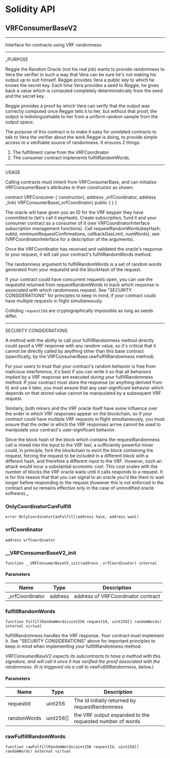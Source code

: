 # Solidity API

## VRFConsumerBaseV2

***************************************************************************
Interface for contracts using VRF randomness
*****************************************************************************

_PURPOSE

Reggie the Random Oracle (not his real job) wants to provide randomness
to Vera the verifier in such a way that Vera can be sure he's not
making his output up to suit himself. Reggie provides Vera a public key
to which he knows the secret key. Each time Vera provides a seed to
Reggie, he gives back a value which is computed completely
deterministically from the seed and the secret key.

Reggie provides a proof by which Vera can verify that the output was
correctly computed once Reggie tells it to her, but without that proof,
the output is indistinguishable to her from a uniform random sample
from the output space.

The purpose of this contract is to make it easy for unrelated contracts
to talk to Vera the verifier about the work Reggie is doing, to provide
simple access to a verifiable source of randomness. It ensures 2 things:
1. The fulfillment came from the VRFCoordinator
2. The consumer contract implements fulfillRandomWords.
*****************************************************************************
USAGE

Calling contracts must inherit from VRFConsumerBase, and can
initialize VRFConsumerBase's attributes in their constructor as
shown:

  contract VRFConsumer {
    constructor(<other arguments>, address _vrfCoordinator, address _link)
      VRFConsumerBase(_vrfCoordinator) public {
        <initialization with other arguments goes here>
      }
  }

The oracle will have given you an ID for the VRF keypair they have
committed to (let's call it keyHash). Create subscription, fund it
and your consumer contract as a consumer of it (see VRFCoordinatorInterface
subscription management functions).
Call requestRandomWords(keyHash, subId, minimumRequestConfirmations,
callbackGasLimit, numWords),
see (VRFCoordinatorInterface for a description of the arguments).

Once the VRFCoordinator has received and validated the oracle's response
to your request, it will call your contract's fulfillRandomWords method.

The randomness argument to fulfillRandomWords is a set of random words
generated from your requestId and the blockHash of the request.

If your contract could have concurrent requests open, you can use the
requestId returned from requestRandomWords to track which response is associated
with which randomness request.
See "SECURITY CONSIDERATIONS" for principles to keep in mind,
if your contract could have multiple requests in flight simultaneously.

Colliding `requestId`s are cryptographically impossible as long as seeds
differ.

*****************************************************************************
SECURITY CONSIDERATIONS

A method with the ability to call your fulfillRandomness method directly
could spoof a VRF response with any random value, so it's critical that
it cannot be directly called by anything other than this base contract
(specifically, by the VRFConsumerBase.rawFulfillRandomness method).

For your users to trust that your contract's random behavior is free
from malicious interference, it's best if you can write it so that all
behaviors implied by a VRF response are executed *during* your
fulfillRandomness method. If your contract must store the response (or
anything derived from it) and use it later, you must ensure that any
user-significant behavior which depends on that stored value cannot be
manipulated by a subsequent VRF request.

Similarly, both miners and the VRF oracle itself have some influence
over the order in which VRF responses appear on the blockchain, so if
your contract could have multiple VRF requests in flight simultaneously,
you must ensure that the order in which the VRF responses arrive cannot
be used to manipulate your contract's user-significant behavior.

Since the block hash of the block which contains the requestRandomness
call is mixed into the input to the VRF *last*, a sufficiently powerful
miner could, in principle, fork the blockchain to evict the block
containing the request, forcing the request to be included in a
different block with a different hash, and therefore a different input
to the VRF. However, such an attack would incur a substantial economic
cost. This cost scales with the number of blocks the VRF oracle waits
until it calls responds to a request. It is for this reason that
that you can signal to an oracle you'd like them to wait longer before
responding to the request (however this is not enforced in the contract
and so remains effective only in the case of unmodified oracle software)._

### OnlyCoordinatorCanFulfill

```solidity
error OnlyCoordinatorCanFulfill(address have, address want)
```

### vrfCoordinator

```solidity
address vrfCoordinator
```

### __VRFConsumerBaseV2_init

```solidity
function __VRFConsumerBaseV2_init(address _vrfCoordinator) internal
```

#### Parameters

| Name | Type | Description |
| ---- | ---- | ----------- |
| _vrfCoordinator | address | address of VRFCoordinator contract |

### fulfillRandomWords

```solidity
function fulfillRandomWords(uint256 requestId, uint256[] randomWords) internal virtual
```

fulfillRandomness handles the VRF response. Your contract must
implement it. See "SECURITY CONSIDERATIONS" above for important
principles to keep in mind when implementing your fulfillRandomness
method.

_VRFConsumerBaseV2 expects its subcontracts to have a method with this
signature, and will call it once it has verified the proof
associated with the randomness. (It is triggered via a call to
rawFulfillRandomness, below.)_

#### Parameters

| Name | Type | Description |
| ---- | ---- | ----------- |
| requestId | uint256 | The Id initially returned by requestRandomness |
| randomWords | uint256[] | the VRF output expanded to the requested number of words |

### rawFulfillRandomWords

```solidity
function rawFulfillRandomWords(uint256 requestId, uint256[] randomWords) external virtual
```

